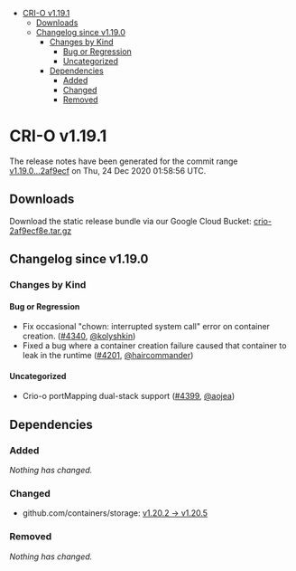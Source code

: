 - [CRI-O v1.19.1](#cri-o-v1191)
  - [Downloads](#downloads)
  - [Changelog since v1.19.0](#changelog-since-v1190)
    - [Changes by Kind](#changes-by-kind)
      - [Bug or Regression](#bug-or-regression)
      - [Uncategorized](#uncategorized)
    - [Dependencies](#dependencies)
      - [Added](#added)
      - [Changed](#changed)
      - [Removed](#removed)

# CRI-O v1.19.1

The release notes have been generated for the commit range
[v1.19.0...2af9ecf](https://github.com/cri-o/cri-o/compare/v1.19.0...2af9ecf8e2494fd1bd24db12c1ca2f77dab7b5d5) on Thu, 24 Dec 2020 01:58:56 UTC.

## Downloads

Download the static release bundle via our Google Cloud Bucket:
[crio-2af9ecf8e.tar.gz][0]

[0]: https://storage.googleapis.com/k8s-conform-cri-o/artifacts/crio-2af9ecf8e.tar.gz

## Changelog since v1.19.0

### Changes by Kind

#### Bug or Regression
 - Fix occasional "chown: interrupted system call" error on container creation. ([#4340](https://github.com/cri-o/cri-o/pull/4340), [@kolyshkin](https://github.com/kolyshkin))
 - Fixed a bug where a container creation failure caused that container to leak in the runtime ([#4201](https://github.com/cri-o/cri-o/pull/4201), [@haircommander](https://github.com/haircommander))

#### Uncategorized
 - Crio-o portMapping dual-stack support ([#4399](https://github.com/cri-o/cri-o/pull/4399), [@aojea](https://github.com/aojea))

## Dependencies

### Added
_Nothing has changed._

### Changed
- github.com/containers/storage: [v1.20.2 → v1.20.5](https://github.com/containers/storage/compare/v1.20.2...v1.20.5)

### Removed
_Nothing has changed._
